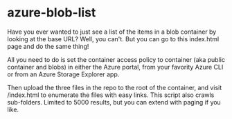 # azure-blob-list
Have you ever wanted to just see a list of the items in a blob container by looking at the base URL?  Well, you can't.  But you can go to this index.html page and do the same thing!

All you need to do is set the container access policy to container (aka public container and blobs) in either the Azure portal, from your favority Azure CLI or from an Azure Storage Explorer app.

Then upload the three files in the repo to the root of the container, and visit <container uri>/index.html to enumerate the files with easy links.  This script also crawls sub-folders.  Limited to 5000 results, but you can extend with paging if you like.



